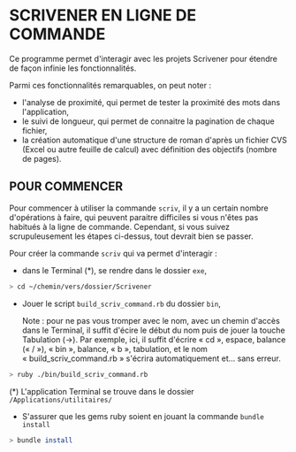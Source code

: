 # SCRIVENER EN LIGNE DE COMMANDE

Ce programme permet d'interagir avec les projets Scrivener pour étendre de façon infinie les fonctionnalités.

Parmi ces fonctionnalités remarquables, on peut noter :

* l'analyse de proximité, qui permet de tester la proximité des mots dans l'application,
* le suivi de longueur, qui permet de connaitre la pagination de chaque fichier,
* la création automatique d'une structure de roman d'après un fichier CVS (Excel ou autre feuille de calcul) avec définition des objectifs (nombre de pages).

## POUR COMMENCER

Pour commencer à utiliser la commande `scriv`, il y a un certain nombre d'opérations à faire, qui peuvent paraitre difficiles si vous n'êtes pas habitués à la ligne de commande. Cependant, si vous suivez scrupuleusement les étapes ci-dessus, tout devrait bien se passer.

Pour créer la commande `scriv` qui va permet d'interagir :

* dans le Terminal (\*), se rendre dans le dossier `exe`,

```bash
> cd ~/chemin/vers/dossier/Scrivener
```

* Jouer le script `build_scriv_command.rb` du dossier `bin`,

    Note : pour ne pas vous tromper avec le nom, avec un chemin d'accès dans le Terminal, il suffit d'écire le début du nom puis de jouer la touche Tabulation (->). Par exemple, ici, il suffit d'écrire « cd », espace, balance (« / »), « bin », balance, « b », tabulation, et le nom « build_scriv_command.rb » s'écrira automatiquement et… sans erreur.

```bash
> ruby ./bin/build_scriv_command.rb
```

(\*) L'application Terminal se trouve dans le dossier `/Applications/utilitaires/`

* S'assurer que les gems ruby soient en jouant la commande `bundle install`

```bash
> bundle install
```
